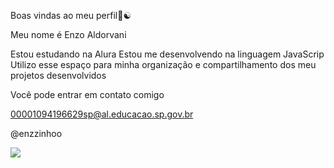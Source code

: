 Boas vindas ao meu perfil💜☯

Meu nome é Enzo Aldorvani

Estou estudando na Alura
Estou me desenvolvendo na linguagem JavaScrip
Utilizo esse espaço para minha organização e compartilhamento dos meu projetos desenvolvidos

Você pode entrar em contato comigo 

00001094196629sp@al.educacao.sp.gov.br

@enzzinhoo

![](https://i.giphy.com/media/v1.Y2lkPTc5MGI3NjExdm9rN3E3NzFrYjB4ZDI1enNsZG41cjlxeXZsOHdyYjZzbGxhNTNrdCZlcD12MV9pbnRlcm5hbF9naWZfYnlfaWQmY3Q9Zw/dth7dInowsWxW/giphy.gif)
